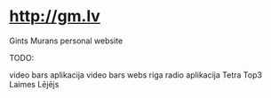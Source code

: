 http://gm.lv
=====

Gints Murans personal website


TODO:

video bars aplikacija
video bars webs
riga radio aplikacija
Tetra
Top3
Laimes Lējējs
